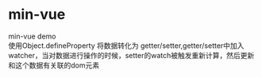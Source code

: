 # min-vue
min-vue demo   
使用Object.defineProperty 将数据转化为 getter/setter,getter/setter中加入watcher，当对数据进行操作的时候，setter的watch被触发重新计算，然后更新和这个数据有关联的dom元素
